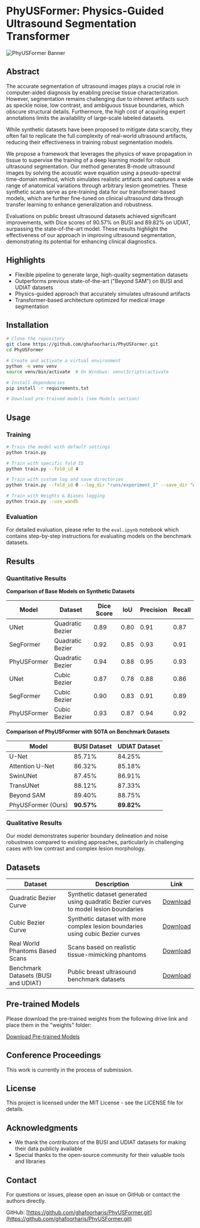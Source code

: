 # PhyUSFormer: Physics-Guided Ultrasound Segmentation Transformer

![PhyUSFormer Banner](https://img.shields.io/badge/PhyUSFormer-Ultrasound%20Segmentation-blue)

## Abstract

The accurate segmentation of ultrasound images plays a crucial role in computer-aided diagnosis by enabling precise tissue characterization. However, segmentation remains challenging due to inherent artifacts such as speckle noise, low contrast, and ambiguous tissue boundaries, which obscure structural details. Furthermore, the high cost of acquiring expert annotations limits the availability of large-scale labeled datasets. 

While synthetic datasets have been proposed to mitigate data scarcity, they often fail to replicate the full complexity of real-world ultrasound artifacts, reducing their effectiveness in training robust segmentation models. 

We propose a framework that leverages the physics of wave propagation in tissue to supervise the training of a deep learning model for robust ultrasound segmentation. Our method generates B-mode ultrasound images by solving the acoustic wave equation using a pseudo-spectral time-domain method, which simulates realistic artifacts and captures a wide range of anatomical variations through arbitrary lesion geometries. These synthetic scans serve as pre-training data for our transformer-based models, which are further fine-tuned on clinical ultrasound data through transfer learning to enhance generalization and robustness. 

Evaluations on public breast ultrasound datasets achieved significant improvements, with Dice scores of 90.57% on BUSI and 89.82% on UDIAT, surpassing the state-of-the-art model. These results highlight the effectiveness of our approach in improving ultrasound segmentation, demonstrating its potential for enhancing clinical diagnostics.

## Highlights

- Flexible pipeline to generate large, high-quality segmentation datasets
- Outperforms previous state-of-the-art ("Beyond SAM") on BUSI and UDIAT datasets
- Physics-guided approach that accurately simulates ultrasound artifacts
- Transformer-based architecture optimized for medical image segmentation

## Installation

```bash
# Clone the repository
git clone https://github.com/ghafoorharis/PhyUSFormer.git
cd PhyUSFormer

# Create and activate a virtual environment
python -m venv venv
source venv/bin/activate  # On Windows: venv\Scripts\activate

# Install dependencies
pip install -r requirements.txt

# Download pre-trained models (see Models section)
```

## Usage

### Training

```bash
# Train the model with default settings
python train.py

# Train with specific fold ID
python train.py --fold_id 4

# Train with custom log and save directories
python train.py --fold_id 0 --log_dir "runs/experiment_1" --save_dir "weights/experiment_1"

# Train with Weights & Biases logging
python train.py --use_wandb
```

### Evaluation

For detailed evaluation, please refer to the `eval.ipynb` notebook which contains step-by-step instructions for evaluating models on the benchmark datasets.

## Results

### Quantitative Results

**Comparison of Base Models on Synthetic Datasets**

| Model | Dataset | Dice Score | IoU | Precision | Recall |
|-------|---------|------------|-----|-----------|--------|
| UNet  | Quadratic Bezier | 0.89 | 0.80 | 0.91 | 0.87 |
| SegFormer | Quadratic Bezier | 0.92 | 0.85 | 0.93 | 0.91 |
| PhyUSFormer | Quadratic Bezier | 0.94 | 0.88 | 0.95 | 0.93 |
| UNet  | Cubic Bezier | 0.87 | 0.78 | 0.88 | 0.86 |
| SegFormer | Cubic Bezier | 0.90 | 0.83 | 0.91 | 0.89 |
| PhyUSFormer | Cubic Bezier | 0.93 | 0.87 | 0.94 | 0.92 |

**Comparison of PhyUSFormer with SOTA on Benchmark Datasets**

| Model | BUSI Dataset | UDIAT Dataset |
|-------|--------------|---------------|
| U-Net | 85.71% | 84.25% |
| Attention U-Net | 86.32% | 85.18% |
| SwinUNet | 87.45% | 86.91% |
| TransUNet | 88.12% | 87.33% |
| Beyond SAM | 89.40% | 88.75% |
| PhyUSFormer (Ours) | **90.57%** | **89.82%** |

### Qualitative Results

Our model demonstrates superior boundary delineation and noise robustness compared to existing approaches, particularly in challenging cases with low contrast and complex lesion morphology.

## Datasets

| Dataset | Description | Link |
|---------|-------------|------|
| Quadratic Bezier Curve | Synthetic dataset generated using quadratic Bezier curves to model lesion boundaries | [Download](https://drive.google.com/drive/folders/19xJpTnRzEUu9yBBdiZBxpWI5ljccu5bb?usp=sharing) |
| Cubic Bezier Curve | Synthetic dataset with more complex lesion boundaries using cubic Bezier curves | [Download](https://drive.google.com/drive/folders/19xJpTnRzEUu9yBBdiZBxpWI5ljccu5bb?usp=sharing) |
| Real World Phantoms Based Scans | Scans based on realistic tissue-mimicking phantoms | [Download](https://drive.google.com/drive/folders/19xJpTnRzEUu9yBBdiZBxpWI5ljccu5bb?usp=sharing) |
| Benchmark Datasets (BUSI and UDIAT) | Public breast ultrasound benchmark datasets | [Download](https://drive.google.com/drive/folders/19xJpTnRzEUu9yBBdiZBxpWI5ljccu5bb?usp=sharing) |

## Pre-trained Models

Please download the pre-trained weights from the following drive link and place them in the "weights" folder:

[Download Pre-trained Models](https://drive.google.com/drive/folders/1D-YaHevYGR69wwR0UMNLFRCibDtuWT7H?usp=sharing)

## Conference Proceedings
This work is currently in the process of submission.

<!---
This work has been accepted in the proceedings of the International Conference on Medical Image Computing and Computer Assisted Intervention (MICCAI 2023). The full paper will be available in the conference proceedings.
-->

## License

This project is licensed under the MIT License - see the LICENSE file for details.

## Acknowledgments

- We thank the contributors of the BUSI and UDIAT datasets for making their data publicly available
- Special thanks to the open-source community for their valuable tools and libraries

## Contact

For questions or issues, please open an issue on GitHub or contact the authors directly.

GitHub: [https://github.com/ghafoorharis/PhyUSFormer.git](https://github.com/ghafoorharis/PhyUSFormer.git)


